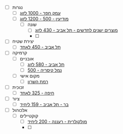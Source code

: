 - [ ] נגרות
	- [ ] [עמק חפר - 1000 לזוג](https://basalon.co.il/event/%d7%a1%d7%93%d7%a0%d7%aa-%d7%a0%d7%92%d7%a8%d7%95%d7%aa-%d7%97%d7%95%d7%95%d7%99%d7%aa%d7%99%d7%aa-%d7%91%d7%9c%d7%99%d7%95%d7%95%d7%99-%d7%a0%d7%92%d7%a8-%d7%9e%d7%a7%d7%a6%d7%95%d7%a2%d7%99/)
	- [ ] [מודיעין - 500 - 1200 לזוג](https://www.hasadna100.com/nagarot)
		- [ ] שונה
			- [ ] [מוצרים ישנים לחדשים - תל אביב - 430 לזוג](https://www.to-mix.co.il/product/%d7%a1%d7%93%d7%a0%d7%aa-%d7%9e%d7%99%d7%97%d7%93%d7%95%d7%a9-%d7%a4%d7%a8%d7%98%d7%99%d7%9d-%d7%9e%d7%92%d7%90%d7%a0%d7%a7-%d7%9c%d7%96%d7%95%d7%92/?utm_source=mako-loveu-mihdush-junk&utm_medium=mako-loveu-mihdush-junk&utm_campaign=mako-loveu-mihdush-junk)
			- [ ] 
- [ ] יצירת שטיח
	- [ ] [תל אביב - 450 לאחד](https://www.carpet-dm.com/workshops)
- [ ] קרמיקה
	- [ ] אובניים
		- [ ] [תל אביב - 580 לזוג](https://basalon.co.il/event/%d7%a1%d7%93%d7%a0%d7%aa-%d7%a7%d7%a8%d7%9e%d7%99%d7%a7%d7%94-%d7%a4%d7%a8%d7%98%d7%99%d7%aa-%d7%a7%d7%93%d7%a8%d7%95%d7%aa-%d7%90%d7%95%d7%91%d7%a0%d7%99%d7%99%d7%9d/)
		- [ ] [נמל קיסריה - 500](https://basalon.co.il/event/%d7%a1%d7%93%d7%a0%d7%aa-%d7%a7%d7%93%d7%a8%d7%95%d7%aa-%d7%a7%d7%a8%d7%9e%d7%99%d7%a7%d7%94-%d7%a4%d7%a8%d7%98%d7%99%d7%aa-%d7%91%d7%a0%d7%9e%d7%9c-%d7%91%d7%a7%d7%99%d7%a1%d7%a8%d7%99%d7%94/)
	- [ ] מקום אישי
		- [ ] [רמת השרון](https://www.instagram.com/circle_of_sai_?igsh=dzd6aHRtYWcyNjhp)
- [ ] זכוכית
	- [ ] [חיפה - 325 לאחד](obsidian://open?vault=Obsidian%20Vault&file=remote-share%2F%D7%A1%D7%A0%D7%93%D7%90%D7%95%D7%AA)
- [ ] ציור
	- [ ] [בר - תל אביב - 159 ליחיד](https://to-mix.co.il/product/%D7%9C%D7%A6%D7%99%D7%99%D7%A8-%D7%90%D7%AA-%D7%94%D7%93%D7%99%D7%99%D7%98-%D7%94%D7%9E%D7%95%D7%A9%D7%9C%D7%9D-paint-date/)
- [ ] אלכוהול
	- [ ] קוקטיילים
		- [ ] [מולקולרית - רעננה - 200 ליחיד](https://www.to-mix.co.il/product/%d7%a1%d7%93%d7%a0%d7%aa-%d7%a7%d7%95%d7%a7%d7%98%d7%99%d7%99%d7%9c%d7%99%d7%9d-%d7%9e%d7%95%d7%9c%d7%a7%d7%95%d7%9c%d7%a8%d7%99%d7%aa/)
		- [ ] 